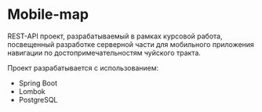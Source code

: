 # Mobile-map
REST-API проект, разрабатываемый в рамках курсовой работа, посвещенный разработке серверной части для мобильного приложения навигации по достопримечательностям чуйского тракта.

Проект разрабатывается с использованием: 
- Spring Boot
- Lombok
- PostgreSQL

